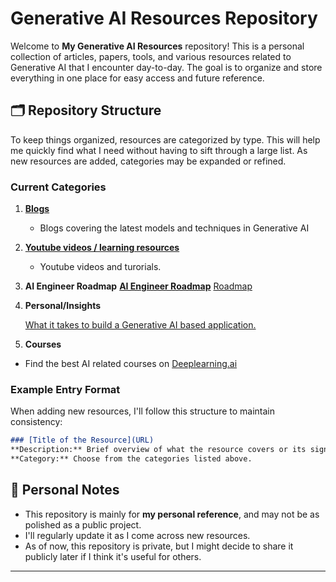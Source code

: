# Generative AI Resources Repository

Welcome to **My Generative AI Resources** repository! This is a personal collection of articles, papers, tools, and various resources related to Generative AI that I encounter day-to-day. The goal is to organize and store everything in one place for easy access and future reference.

## 🗂️ Repository Structure

To keep things organized, resources are categorized by type. This will help me quickly find what I need without having to sift through a large list. As new resources are added, categories may be expanded or refined.

### Current Categories

1. [**Blogs**](/docs/Blogs.md)
   - Blogs covering the latest models and techniques in Generative AI
  
2. **[Youtube videos / learning resources](/docs/youtube.md)**
   - Youtube videos and turorials.
  
3. **AI Engineer Roadmap**
   [**AI Engineer Roadmap**](/docs/aiengineer.md)
   [Roadmap](https://roadmap.sh/ai-engineer)

4. **Personal/Insights**

   [What it takes to build a Generative AI based application.](https://medium.com/@siddharthchopda03/what-it-takes-to-build-a-generative-ai-based-application-720e8c0b8b5f)

5. **Courses**
  - Find the best AI related courses on [Deeplearning.ai](https://learn.deeplearning.ai/)
### Example Entry Format

When adding new resources, I'll follow this structure to maintain consistency:

```markdown
### [Title of the Resource](URL)
**Description:** Brief overview of what the resource covers or its significance.
**Category:** Choose from the categories listed above.
```

## 📌 Personal Notes

- This repository is mainly for **my personal reference**, and may not be as polished as a public project.
- I'll regularly update it as I come across new resources.
- As of now, this repository is private, but I might decide to share it publicly later if I think it's useful for others.

---
